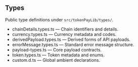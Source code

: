 ## Types

Public type definitions under `src/tokenPayLib/types/`.

- chainDetails.types.ts — Chain identifiers and details.
- currency.types.ts — Currency metadata and codes.
- derivedPayload.types.ts — Derived forms of API payloads.
- errorMessage.types.ts — Standard error message structure.
- payload-types.ts — Core payload contracts.
- token.types.ts — Token metadata and enums.
- custom.d.ts — Global ambient declarations.



